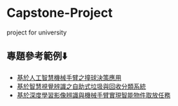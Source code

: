 # Capstone-Project
project for university
## 專題參考範例⬇️
- [基於人工智慧機械手臂之撞球決策應用](https://s3.ap-southeast-1.amazonaws.com/web-content.fcu.edu.tw/wp-content/uploads/sites/60/2025/02/18110528/%E4%BD%B3%E4%BD%9C-%E5%9F%BA%E6%96%BC%E4%BA%BA%E5%B7%A5%E6%99%BA%E6%85%A7%E6%A9%9F%E6%A2%B0%E6%89%8B%E8%87%82%E4%B9%8B%E6%92%9E%E7%90%83%E6%B1%BA%E7%AD%96%E6%87%89%E7%94%A8-3.pdf)
- [基於智慧視覺辨識之自助式垃圾與回收分類系統](https://s3.ap-southeast-1.amazonaws.com/web-content.fcu.edu.tw/wp-content/uploads/sites/60/2024/04/15091549/08.-B08-16%EF%BC%BF%E5%9F%BA%E6%96%BC%E6%99%BA%E6%85%A7%E8%A6%96%E8%A6%BA%E8%BE%A8%E8%AD%98%E4%B9%8B%E8%87%AA%E5%8A%A9%E5%BC%8F%E5%9E%83%E5%9C%BE%E8%88%87%E5%9B%9E%E6%94%B6%E5%88%86%E9%A1%9E%E7%B3%BB%E7%B5%B1_D0988337.pdf)
- [基於深度學習影像辨識與機械手臂實現智能物件取放任務](https://www.ee.nchu.edu.tw/Pic/DocTopics/17374527480042(1).pdf)
